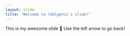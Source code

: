 ```yaml
---
layout: slide
title: "Welcome to ldelgenis's slide!"
---
```

This is my awesome slide :tada:
Use the left arrow to go back!
